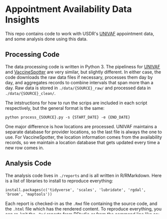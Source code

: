 # Appointment Availability Data Insights

This repo contains code to work with USDR's [UNIVAF](http://getmyvax.org/docs/) appointment data, and some analysis done using this data.


## Processing Code

The data processing code is written in Python 3. The pipeliness for [UNIVAF](http://getmyvax.org/docs/) and [VaccineSpotter](https://www.vaccinespotter.org/api/#historical) are very similar, but slightly different. In either case, the code downloads the raw data files if necessary, processes them day by day, and aggregates records to combine intervals that span more than a day. Raw data is stored in `./data/{SOURCE}_raw/` and processed data in `./data/{SOURCE}_clean/`.

The intstructions for how to run the scrips are included in each script respectively, but the general format is the same:

```
python process_{SOURCE}.py -s {START_DATE} -e {END_DATE}
```

One major difference is how locations are processed. UNIVAF maintains a separate database for provider locations, so the last file is always the one to use. For VaccineSpotter, the location information comes from the availability records, so we maintain a location database that gets updated every time a new row comes in.


## Analysis Code

The analysis code lives in `./reports` and is all written in R/RMarkdown. Here is a list of libraries to install to reproduce everything:

```
install.packages(c('tidyverse', 'scales', 'lubridate', 'rgdal', 'broom', 'maptools'))
```

Each report is checked-in as the `.Rmd` file containing the source code, and the `.html` file which has the rendered content. To reproduce everything, you can re-knit the `.Rmd` reports from RStudio or from the command line like so:

```
Rscript -e "rmarkdown::render('./reports/state_AK.Rmd')"
```

Here is an index of the rendered analyses:

* [Coverage](https://raw.githack.com/usdigitalresponse/appointment-data-insights/main/reports/coverage.html)
* State reports:
    - [Alaska](
https://raw.githack.com/usdigitalresponse/appointment-data-insights/main/reports/state_AK.html)
    - [Colorado](
https://raw.githack.com/usdigitalresponse/appointment-data-insights/main/reports/state_CO.html)
    - [New Jersey](
https://raw.githack.com/usdigitalresponse/appointment-data-insights/main/reports/state_NJ.html)
    - [New York](
https://raw.githack.com/usdigitalresponse/appointment-data-insights/main/reports/state_NY.html)
    - [Pennsylvania](
https://raw.githack.com/usdigitalresponse/appointment-data-insights/main/reports/state_PA.html)
    - [Washington](
https://raw.githack.com/usdigitalresponse/appointment-data-insights/main/reports/state_WA.html)
* [Univaf Sandbox](
https://raw.githack.com/usdigitalresponse/appointment-data-insights/main/reports/univaf_sandbox.html)
* [VaccineSpotter Sandbox](
https://raw.githack.com/usdigitalresponse/appointment-data-insights/main/reports/vs_sandbox.html)
* [Content for blogpost](
https://raw.githack.com/usdigitalresponse/appointment-data-insights/main/reports/blogpost.html)


## Code of Conduct

This repository falls under [U.S. Digital Response’s Code of Conduct](./CODE_OF_CONDUCT.md), and we will hold all participants in issues, pull requests, discussions, and other spaces related to this project to that Code of Conduct. Please see [CODE_OF_CONDUCT.md](./CODE_OF_CONDUCT.md) for the full code.


## Contributing

This project is open source, and we welcome any bug fixes or new features. Please see [`CONTRIBUTING.md`](./CONTRIBUTING.md) to find out how you can help.

**Lead Maintainer:** [@janovergoor](https://github.com/janovergoor)


## License & Copyright

Copyright (C) 2021 U.S. Digital Response (USDR)

Licensed under the Apache License, Version 2.0 (the "License"); you may not use this software except in compliance with the License. You may obtain a copy of the License at:

[`LICENSE`](./LICENSE) in this repository or http://www.apache.org/licenses/LICENSE-2.0

Unless required by applicable law or agreed to in writing, software distributed under the License is distributed on an "AS IS" BASIS, WITHOUT WARRANTIES OR CONDITIONS OF ANY KIND, either express or implied. See the License for the specific language governing permissions and limitations under the License.
